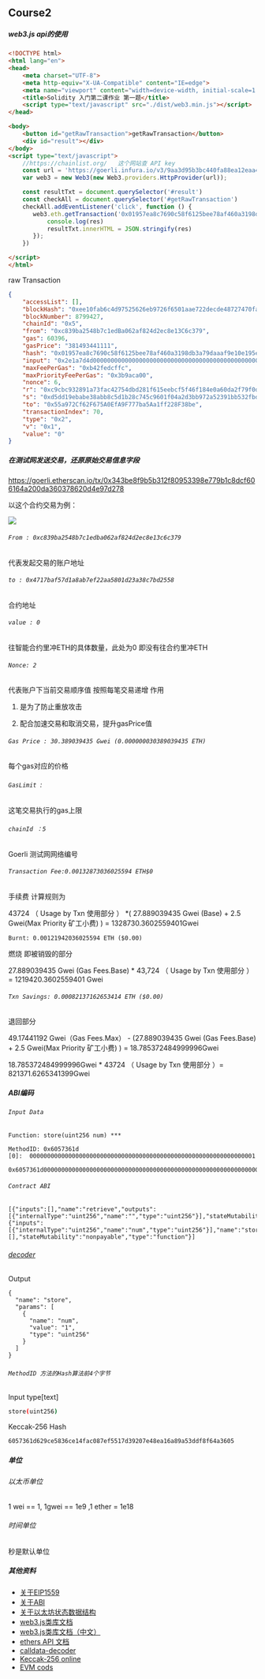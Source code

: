 ## Course2



##### web3.js api的使用



```html
<!DOCTYPE html>
<html lang="en">
<head>
    <meta charset="UTF-8">
    <meta http-equiv="X-UA-Compatible" content="IE=edge">
    <meta name="viewport" content="width=device-width, initial-scale=1.0">
    <title>Solidity 入门第二课作业 第一题</title>
    <script type="text/javascript" src="./dist/web3.min.js"></script>
</head>

<body>
    <button id="getRawTransaction">getRawTransaction</button> 
    <div id="result"></div>   
</body>
<script type="text/javascript">
    //https://chainlist.org/   这个网站查 API key
    const url = 'https://goerli.infura.io/v3/9aa3d95b3bc440fa88ea12eaa4456161'
    var web3 = new Web3(new Web3.providers.HttpProvider(url));

    const resultTxt = document.querySelector('#result')
    const checkAll = document.querySelector('#getRawTransaction')
    checkAll.addEventListener('click', function () {
       web3.eth.getTransaction('0x01957ea8c7690c58f6125bee78af460a3198db3a79daaaf9e10e195e65726db3').then((res)=>{
           console.log(res)
           resultTxt.innerHTML = JSON.stringify(res)
       });
    })

</script>
</html>
```

raw Transaction 

```json
{
	"accessList": [],
	"blockHash": "0xee10fab6c4d97525626eb9726f6501aae722decde48727470fa372d08e68b911",
	"blockNumber": 8799427,
	"chainId": "0x5",
	"from": "0xc839ba2548b7c1edBa062af824d2ec8e13C6c379",
	"gas": 60396,
	"gasPrice": "381493441111",
	"hash": "0x01957ea8c7690c58f6125bee78af460a3198db3a79daaaf9e10e195e65726db3",
	"input": "0x2e1a7d4d0000000000000000000000000000000000000000000000000000000000000000",
	"maxFeePerGas": "0xb42fedcffc",
	"maxPriorityFeePerGas": "0x3b9aca00",
	"nonce": 6,
	"r": "0xc9cbc932891a73fac42754dbd281f615eebcf5f46f184e0a60da2f79f0d32d98",
	"s": "0xd5dd19ebabe38abb8c5d1b28c745c9601f04a2d3bb972a52391bb532fbdf05b",
	"to": "0x55a972Cf62F675A0EfA9F777ba5Aa1ff228F38be",
	"transactionIndex": 70,
	"type": "0x2",
	"v": "0x1",
	"value": "0"
}
```



##### **在测试网发送交易，还原原始交易信息字段**



https://goerli.etherscan.io/tx/0x343be8f9b5b312f80953398e779b1c8dcf606164a200da360378620d4e97d278

以这个合约交易为例：

![](https://uniepicweb.s3.ap-southeast-1.amazonaws.com/solidity/1.png)



###### `From : 0xc839ba2548b7c1edba062af824d2ec8e13c6c379 `

代表发起交易的账户地址





###### `to : 0x4717baf57d1a8ab7ef22aa5801d23a38c7bd2558 `

合约地址





###### `value : 0 `

往智能合约里冲ETH的具体数量，此处为0 即没有往合约里冲ETH





###### `Nonce: 2  `

代表账户下当前交易顺序值 按照每笔交易递增 作用

1. 是为了防止重放攻击

2. 配合加速交易和取消交易，提升gasPrice值

   

   

###### `Gas Price : 30.389039435 Gwei (0.000000030389039435 ETH)  `

每个gas对应的价格  





###### `GasLimit `: 

这笔交易执行的gas上限





###### `chainId ：5   `

Goerli 测试网网络编号





###### `Transaction Fee:0.00132873036025594 ETH$0`  

手续费 计算规则为

43724 （  Usage by Txn 使用部分 ） *( 27.889039435 Gwei (Base)  +  2.5 Gwei(Max Priority 矿工小费) ) = 1328730.3602559401Gwei



`Burnt: 0.00121942036025594 ETH ($0.00)`

燃烧 即被销毁的部分 

27.889039435 Gwei (Gas Fees.Base)  * 43,724 （  Usage by Txn 使用部分 ）= 1219420.3602559401 Gwei



###### `Txn Savings: 0.00082137162653414 ETH ($0.00)`

退回部分

49.17441192 Gwei（Gas Fees.Max） - (27.889039435 Gwei (Gas Fees.Base) + 2.5 Gwei(Max Priority 矿工小费)  ) =  18.785372484999996Gwei

18.785372484999996Gwei * 43724 （  Usage by Txn 使用部分 ）= 821371.6265341399Gwei





##### ABI编码

###### `Input Data`

```solidity
Function: store(uint256 num) ***

MethodID: 0x6057361d
[0]:  0000000000000000000000000000000000000000000000000000000000000001
```

```solidity
0x6057361d0000000000000000000000000000000000000000000000000000000000000001
```

###### `Contract ABI`

```solidity
[{"inputs":[],"name":"retrieve","outputs":[{"internalType":"uint256","name":"","type":"uint256"}],"stateMutability":"view","type":"function"},{"inputs":[{"internalType":"uint256","name":"num","type":"uint256"}],"name":"store","outputs":[],"stateMutability":"nonpayable","type":"function"}]
```

###### [decoder](https://calldata-decoder.apoorv.xyz/)

Output

```solidity
{
  "name": "store",
  "params": [
    {
      "name": "num",
      "value": "1",
      "type": "uint256"
    }
  ]
}
```

###### `MethodID 方法的Hash算法前4个字节`

Input type[text]

```bash
store(uint256)
```



Keccak-256 Hash

```bash
6057361d629ce5836ce14fac087ef5517d39207e48ea16a89a53ddf8f64a3605
```



##### 单位

###### 以太币单位

1 wei == 1, 1gwei == 1e9 ,1 ether = 1e18

###### 时间单位

秒是默认单位



##### 其他资料

- [关于EIP1559](https://github.com/ethereum/EIPs/blob/master/EIPS/eip-1559.md)
- [关于ABI](https://docs.soliditylang.org/en/develop/abi-spec.html)
- [关于以太坊状态数据结构](https://blog.ethereum.org/2015/11/15/merkling-in-ethereum)
- [web3.js类库文档](https://web3js.readthedocs.io/en/v1.2.11/index.html)
- [web3.js类库文档（中文）](http://cw.hubwiz.com/card/c/web3.js-1.0/)
- [ethers API 文档](https://docs.ethers.org/v6/)
- [calldata-decoder](https://calldata-decoder.apoorv.xyz/)
- [Keccak-256 online](https://emn178.github.io/online-tools/keccak_256.html)
- [EVM cods](https://www.evm.codes/?fork=merge)



